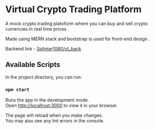 # Virtual Crypto Trading Platform

A mock crypto trading platoform where you can buy and sell crypto currencies in real time prices . 

Made using MERN stack and bootstrap is used for front-end design . 

Backend link - [Splinter1080/vt_back](https://github.com/Splinter1080/vt_back)

## Available Scripts

In the project directory, you can run:

### `npm start`

Runs the app in the development mode.\
Open [http://localhost:3000](http://localhost:3000) to view it in your browser.

The page will reload when you make changes.\
You may also see any lint errors in the console.
